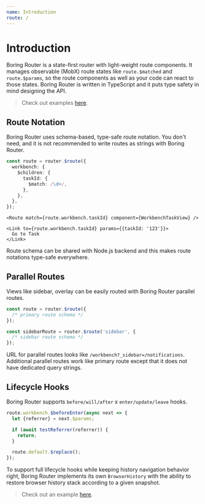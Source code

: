 ```yaml
---
name: Introduction
route: /
---
```


# Introduction

Boring Router is a state-first router with light-weight route components. It manages observable (MobX) route states like `route.$matched` and `route.$params`, so the route components as well as your code can react to those states. Boring Router is written in TypeScript and it puts type safety in mind designing the API.

> Check out examples [here](/examples).

## Route Notation

Boring Router uses schema-based, type-safe route notation. You don't need, and it is not recommended to write routes as strings with Boring Router.

```ts
const route = router.$route({
  workbench: {
    $children: {
      taskId: {
        $match: /\d+/,
      },
    },
  },
});
```

```tsx
<Route match={route.workbench.taskId} component={WorkbenchTaskView} />
```

```tsx
<Link to={route.workbench.taskId} params={{taskId: '123'}}>
  Go to Task
</Link>
```

Route schema can be shared with Node.js backend and this makes route notations type-safe everywhere.

## Parallel Routes

Views like sidebar, overlay can be easily routed with Boring Router parallel routes.

```ts
const route = router.$route({
  /* primary route schema */
});

const sidebarRoute = router.$route('sidebar', {
  /* sidebar route schema */
});
```

URL for parallel routes looks like `/workbench?_sidebar=/notifications`. Additional parallel routes work like primary route except that it does not have dedicated query strings.

## Lifecycle Hooks

Boring Router supports `before/will/after` x `enter/update/leave` hooks.

```ts
route.workbench.$beforeEnter(async next => {
  let {referrer} = next.$params;

  if (await testReferrer(referrer)) {
    return;
  }

  route.default.$replace();
});
```

To support full lifecycle hooks while keeping history navigation behavior right, Boring Router implements its own `BrowserHistory` with the ability to restore browser history stack according to a given snapshot.

> Check out an example <a href="https://codesandbox.io/s/github/makeflow/boring-router/tree/master/packages/examples/lifecycle-hooks?file=/main.tsx&amp;expanddevtools=1" target="_blank" >here</a>.
